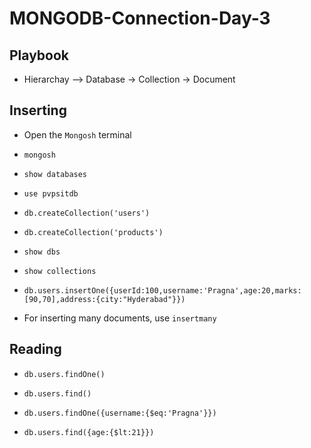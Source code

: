 # MONGODB-Connection-Day-3

## Playbook

* Hierarchay --> Database -> Collection -> Document

## Inserting

* Open the `Mongosh` terminal
*     mongosh
*     show databases
*     use pvpsitdb
*     db.createCollection('users')
*     db.createCollection('products')
*     show dbs
*     show collections
*     db.users.insertOne({userId:100,username:'Pragna',age:20,marks:[90,70],address:{city:"Hyderabad"}})
* For inserting many documents, use `insertmany`

## Reading

*     db.users.findOne()
*     db.users.find()
*     db.users.findOne({username:{$eq:'Pragna'}})
*     db.users.find({age:{$lt:21}})

